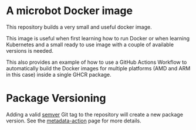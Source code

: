 # A microbot Docker image

This repository builds a very small and useful docker image.

This image is useful when first learning how to run Docker or when learning Kubernetes and a small ready to use image with a couple of available versions is needed.

This also provides an example of how to use a GitHub Actions Workflow to automatically build the Docker images for multiple platforms (AMD and ARM in this case) inside a single GHCR package.

# Package Versioning

Adding a valid [semver](https://semver.org/) Git tag to the repository will create a new package version. See the [metadata-action](https://github.com/docker/metadata-action) page for more details.
